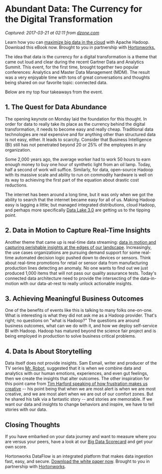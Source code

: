 # Abundant Data: The Currency for the Digital Transformation

_Captured: 2017-03-21 at 02:11 from [dzone.com](https://dzone.com/articles/abundant-data-the-currency-for-the-digital-transfo?oid=twitter&utm_content=buffer1c4f5&utm_medium=social&utm_source=twitter.com&utm_campaign=buffer)_

Learn how you can [maximize big data in the cloud](https://dzone.com/go?i=177153&u=http%3A%2F%2Fhortonworks.com%2Finfo%2Fmaximize-big-data-cloud-aws-ebook%2F%3Futm_medium%3Dsponsored-content%26utm_source%3Ddzone%26utm_campaign%3Daws) with Apache Hadoop. Download this eBook now. Brought to you in partnership with [Hortonworks.](https://dzone.com/go?i=177153&u=http%3A%2F%2Fhortonworks.com%2Finfo%2Fmaximize-big-data-cloud-aws-ebook%2F%3Futm_medium%3Dsponsored-content%26utm_source%3Ddzone%26utm_campaign%3Daws)

The idea that data is the currency for a digital transformation is a theme that came out loud and clear during the recent Gartner Data and Analytics Summit. This event, for the first time, brought together two popular conferences: Analytics and Master Data Management (MDM). The result was a very enjoyable time with tons of great conversations and thoughts being shared on our favorite topic: connected data.

Below are my top four takeaways from the event.

## 1\. The Quest for Data Abundance

The opening keynote on Monday laid the foundation for this thought. In order for data to really take its place as the currency behind the digital transformation, it needs to become easy and really cheap. Traditional data technologies are real expensive and for anything other than structured data is not easy, either. It leads to scarcity. Consider that Business Intelligence (BI) still has not penetrated beyond 20 or 25% of the employees in any organization.

Some 2,000 years ago, the average worker had to work 50 hours to earn enough money to buy one hour of synthetic light from an oil lamp. Today, half a second of work will suffice. Similarly, for data, open-source Hadoop with its massive scale and ability to run on commodity hardware is well on its way to achieving the first part of the equation about drastic cost reductions.

The internet has been around a long time, but it was only when we got the ability to search that the internet became easy for all of us. Making Hadoop easy is lagging a little; but managed integrated distributions, cloud Hadoop, and perhaps more specifically [Data Lake 3.0](https://hortonworks.com/blog/data-lake-3-0-deploy-minutes-cut-tco-half/) are getting us to the tipping point.

## 2\. Data in Motion to Capture Real-Time Insights

Another theme that came up is real-time data streaming: [data in motion and capturing perishable insights at the edges of our landscape](https://hortonworks.com/blog/harness-power-data-motion/). Increasingly, the use cases organizations are pursuing demand support for some real-time automated decision logic pushed down to devices or sensors. Think about real-time promotions for retail or sensor data from manufacturing production lines detecting an anomaly. No one wants to find out we just produced 1,000 items that will not pass our quality assurance tests. Today's connected data architecture need to provide the intersecting of the data-in-motion with our data-at-rest to really unlock actionable insights.

## 3\. Achieving Meaningful Business Outcomes

One of the benefits of events like this is talking to many folks one-on-one. What is interesting is what they did not ask me as a Hadoop provider. That's right; no questions on "what is Hadoop?" The questions are around business outcomes, what can we do with it, and how we deploy self-service BI with Hadoop. Hadoop has matured beyond the science fair project and is being employed in production to solve business critical problems.

## 4\. Data Is About Storytelling

Data itself does not provide insights. Sam Esmail, writer and producer of the TV series [Mr. Robot](http://www.imdb.com/title/tt4158110/fullcredits/), suggested that it is when we combine data and analytics with our human emotions, experiences, and even gut feelings, then we create the insights that alter outcomes. The other inspiration for this point came from [Tim Harford speaking of how frustration makes us creative](https://www.ted.com/talks/tim_harford_how_messy_problems_can_inspire_creativity) -- his point being that when we are most alert is when we are most creative, and we are most alert when we are out of our comfort zones. But he shared his talk via a fantastic story -- and stories are memorable. If we want our data and insights to change behaviors and inspire, we have to tell stories with our data.

## Closing Thoughts

If you have embarked on your data journey and want to measure where you are versus your peers, have a look at our [Big Data Scorecard](https://hortonworks.com/get-started/big-data-scorecard/) and get your own score.

Hortonworks DataFlow is an integrated platform that makes data ingestion fast, easy, and secure. [Download the white paper now](https://dzone.com/go?i=133024&u=http%3A%2F%2Fhortonworks.com%2Finfo%2Fdata-ingestion%2F%3Futm_medium%3Dsponsored-content%26utm_source%3Ddzone%26utm_campaign%3Ddata-ingestion). Brought to you in partnership with [Hortonworks](https://dzone.com/go?i=133024&u=http%3A%2F%2Fhortonworks.com%2Finfo%2Fdata-ingestion%2F%3Futm_medium%3Dsponsored-content%26utm_source%3Ddzone%26utm_campaign%3Ddata-ingestion).
